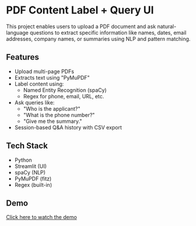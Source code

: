 # PDF Content Label + Query UI

This project enables users to upload a PDF document and ask natural-language questions to extract specific information like names, dates, email addresses, company names, or summaries using NLP and pattern matching.

## Features
- Upload multi-page PDFs
- Extracts text using "PyMuPDF"
- Label content using:
  - Named Entity Recognition (spaCy)
  - Regex for phone, email, URL, etc.
- Ask queries like:
  - "Who is the applicant?"
  - "What is the phone number?"
  - "Give me the summary."
- Session-based Q&A history with CSV export

## Tech Stack
- Python
- Streamlit (UI)
- spaCy (NLP)
- PyMuPDF (fitz)
- Regex (built-in)
  
## Demo
 
[Click here to watch the demo](https://youtu.be/MHY_VjaY73s)
